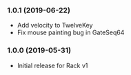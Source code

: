 ### 1.0.1 (2019-06-22)

- Add velocity to TwelveKey
- Fix mouse painting bug in GateSeq64


### 1.0.0 (2019-05-31)

- Initial release for Rack v1
